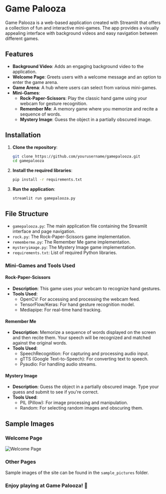 # Game Palooza

Game Palooza is a web-based application created with Streamlit that offers a collection of fun and interactive mini-games. The app provides a visually appealing interface with background videos and easy navigation between different games.

## Features

- **Background Video**: Adds an engaging background video to the application.
- **Welcome Page**: Greets users with a welcome message and an option to enter the game arena.
- **Game Arena**: A hub where users can select from various mini-games.
- **Mini-Games**:
  - **Rock-Paper-Scissors**: Play the classic hand game using your webcam for gesture recognition.
  - **Remember Me**: A memory game where you memorize and recite a sequence of words.
  - **Mystery Image**: Guess the object in a partially obscured image.

## Installation

1. **Clone the repository**:
   ```bash
   git clone https://github.com/yourusername/gamepalooza.git
   cd gamepalooza
   ```

2. **Install the required libraries**:
   ```bash
   pip install -r requirements.txt
   ```

3. **Run the application**:
   ```bash
   streamlit run gamepalooza.py
   ```

## File Structure

- `gamepalooza.py`: The main application file containing the Streamlit interface and page navigation.
- `rock.py`: The Rock-Paper-Scissors game implementation.
- `rememberme.py`: The Remember Me game implementation.
- `mysteryimage.py`: The Mystery Image game implementation.
- `requirements.txt`: List of required Python libraries.


### Mini-Games and Tools Used

#### Rock-Paper-Scissors

- **Description**: This game uses your webcam to recognize hand gestures.
- **Tools Used**:
  - OpenCV: For accessing and processing the webcam feed.
  - TensorFlow/Keras: For hand gesture recognition model.
  - Mediapipe: For real-time hand tracking.

#### Remember Me

- **Description**: Memorize a sequence of words displayed on the screen and then recite them. Your speech will be recognized and matched against the original words.
- **Tools Used**:
  - SpeechRecognition: For capturing and processing audio input.
  - gTTS (Google Text-to-Speech): For converting text to speech.
  - Pyaudio: For handling audio streams.

#### Mystery Image

- **Description**: Guess the object in a partially obscured image. Type your guess and submit to see if you're correct.
- **Tools Used**:
  - PIL (Pillow): For image processing and manipulation.
  - Random: For selecting random images and obscuring them.

## Sample Images

### Welcome Page
![Welcome Page](sample_pictures/welcome_page.png)

### Other Pages
Sample images of the site can be found in the `sample_pictures` folder.

### Enjoy playing at Game Palooza! 👾

